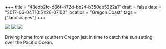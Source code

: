 +++
title = "48edb2fc-d86f-472d-bb24-b350eb5222a1"
draft = false
date = "2017-06-04T10:51:26-07:00"
location = "Oregon Coast"
tags = ["landscapes"]
+++

![](https://d17enza3bfujl8.cloudfront.net/DSCF7270.jpg)
![](https://d17enza3bfujl8.cloudfront.net/DSCF7285.jpg)
![](https://d17enza3bfujl8.cloudfront.net/DSCF7302.jpg)

Driving home from southern Oregon just in time to catch the sun setting over the
Pacific Ocean.
